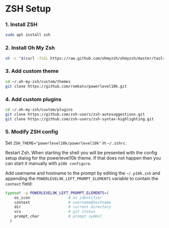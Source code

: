 # ZSH Setup

### 1. Install ZSH
```bash
sudo apt install zsh
```

### 2. Install Oh My Zsh
```bash
sh -c "$(curl -fsSL https://raw.github.com/ohmyzsh/ohmyzsh/master/tools/install.sh)"
```

### 3. Add custom theme
```bash
cd ~/.oh-my-zsh/custom/themes
git clone https://github.com/romkatv/powerlevel10k.git
```

### 4. Add custom plugins
```bash
cd ~/.oh-my-zsh/custom/plugins
git clone https://github.com/zsh-users/zsh-autosuggestions.git
git clone https://github.com/zsh-users/zsh-syntax-highlighting.git
```

### 5. Modify ZSH config
Set `ZSH_THEME="powerlevel10k/powerlevel10k"` in `~/.zshrc`.

Restart Zsh. When starting the shell you will be presented with the config setup dialog for the powerlevel10k theme. If that does not happen then you can start it manually with `p10k configure`.

Add username and hostname to the prompt by editing the `~/.p10k.zsh` and appending the `POWERLEVEL9K_LEFT_PROMPT_ELEMENTS` variable to contain the `context` field:
```bash
typeset -g POWERLEVEL9K_LEFT_PROMPT_ELEMENTS=(
    os_icon                 # os identifier
    context                 # username@hostname
    dir                     # current directory
    vcs                     # git status
    prompt_char             # prompt symbol
  )

```
